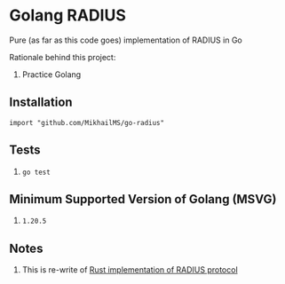 # Golang RADIUS 
Pure (as far as this code goes) implementation of RADIUS in Go


Rationale behind this project:
1. Practice Golang


## Installation
```
import "github.com/MikhailMS/go-radius"
```


## Tests
1. `go test`


## Minimum Supported Version of Golang (MSVG)
1. `1.20.5`


## Notes
1. This is re-write of [Rust implementation of RADIUS protocol](https://github.com/MikhailMS/rust-radius)
